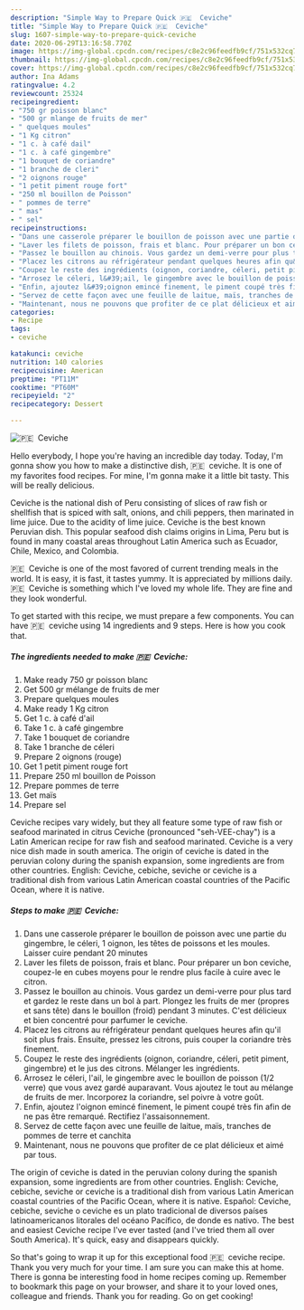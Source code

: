 ```yaml
---
description: "Simple Way to Prepare Quick 🇵🇪 ️ Ceviche"
title: "Simple Way to Prepare Quick 🇵🇪 ️ Ceviche"
slug: 1607-simple-way-to-prepare-quick-ceviche
date: 2020-06-29T13:16:58.770Z
image: https://img-global.cpcdn.com/recipes/c8e2c96feedfb9cf/751x532cq70/🇵🇪-️-ceviche-photo-principale-de-la-recette.jpg
thumbnail: https://img-global.cpcdn.com/recipes/c8e2c96feedfb9cf/751x532cq70/🇵🇪-️-ceviche-photo-principale-de-la-recette.jpg
cover: https://img-global.cpcdn.com/recipes/c8e2c96feedfb9cf/751x532cq70/🇵🇪-️-ceviche-photo-principale-de-la-recette.jpg
author: Ina Adams
ratingvalue: 4.2
reviewcount: 25324
recipeingredient:
- "750 gr poisson blanc"
- "500 gr mlange de fruits de mer"
- " quelques moules"
- "1 Kg citron"
- "1 c. à café dail"
- "1 c. à café gingembre"
- "1 bouquet de coriandre"
- "1 branche de cleri"
- "2 oignons rouge"
- "1 petit piment rouge fort"
- "250 ml bouillon de Poisson"
- " pommes de terre"
- " mas"
- " sel"
recipeinstructions:
- "Dans une casserole préparer le bouillon de poisson avec une partie du gingembre, le céleri, 1 oignon, les têtes de poissons et les moules. Laisser cuire pendant 20 minutes"
- "Laver les filets de poisson, frais et blanc. Pour préparer un bon ceviche, coupez-le en cubes moyens pour le rendre plus facile à cuire avec le citron."
- "Passez le bouillon au chinois. Vous gardez un demi-verre pour plus tard et gardez le reste dans un bol à part. Plongez les fruits de mer (propres et sans tête) dans le bouillon (froid) pendant 3 minutes. C&#39;est délicieux et bien concentré pour parfumer le ceviche."
- "Placez les citrons au réfrigérateur pendant quelques heures afin qu&#39;il soit plus frais. Ensuite, pressez les citrons, puis couper la coriandre très finement."
- "Coupez le reste des ingrédients (oignon, coriandre, céleri, petit piment, gingembre) et le jus des citrons. Mélanger les ingrédients."
- "Arrosez le céleri, l&#39;ail, le gingembre avec le bouillon de poisson (1/2 verre) que vous avez gardé auparavant. Vous ajoutez le tout au mélange de fruits de mer. Incorporez la coriandre, sel poivre à votre goût."
- "Enfin, ajoutez l&#39;oignon emincé finement, le piment coupé très fin afin de ne pas être remarqué. Rectifiez l&#39;assaisonnement."
- "Servez de cette façon avec une feuille de laitue, maïs, tranches de pommes de terre et canchita"
- "Maintenant, nous ne pouvons que profiter de ce plat délicieux et aimé par tous."
categories:
- Recipe
tags:
- ceviche

katakunci: ceviche 
nutrition: 140 calories
recipecuisine: American
preptime: "PT11M"
cooktime: "PT60M"
recipeyield: "2"
recipecategory: Dessert

---
```



![🇵🇪 ️ Ceviche](https://img-global.cpcdn.com/recipes/c8e2c96feedfb9cf/751x532cq70/🇵🇪-️-ceviche-photo-principale-de-la-recette.jpg)

Hello everybody, I hope you're having an incredible day today. Today, I'm gonna show you how to make a distinctive dish, 🇵🇪 ️ ceviche. It is one of my favorites food recipes. For mine, I'm gonna make it a little bit tasty. This will be really delicious.

Ceviche is the national dish of Peru consisting of slices of raw fish or shellfish that is spiced with salt, onions, and chili peppers, then marinated in lime juice. Due to the acidity of lime juice. Ceviche is the best known Peruvian dish. This popular seafood dish claims origins in Lima, Peru but is found in many coastal areas throughout Latin America such as Ecuador, Chile, Mexico, and Colombia.

🇵🇪 ️ Ceviche is one of the most favored of current trending meals in the world. It is easy, it is fast, it tastes yummy. It is appreciated by millions daily. 🇵🇪 ️ Ceviche is something which I've loved my whole life. They are fine and they look wonderful.


To get started with this recipe, we must prepare a few components. You can have 🇵🇪 ️ ceviche using 14 ingredients and 9 steps. Here is how you cook that.

<!--inarticleads1-->

##### The ingredients needed to make 🇵🇪 ️ Ceviche:

1. Make ready 750 gr poisson blanc
1. Get 500 gr mélange de fruits de mer
1. Prepare  quelques moules
1. Make ready 1 Kg citron
1. Get 1 c. à café d&#39;ail
1. Take 1 c. à café gingembre
1. Take 1 bouquet de coriandre
1. Take 1 branche de céleri
1. Prepare 2 oignons (rouge)
1. Get 1 petit piment rouge fort
1. Prepare 250 ml bouillon de Poisson
1. Prepare  pommes de terre
1. Get  maïs
1. Prepare  sel


Ceviche recipes vary widely, but they all feature some type of raw fish or seafood marinated in citrus Ceviche (pronounced &#34;seh-VEE-chay&#34;) is a Latin American recipe for raw fish and seafood marinated. Ceviche is a very nice dish made in south america. The origin of ceviche is dated in the peruvian colony during the spanish expansion, some ingredients are from other countries. English: Ceviche, cebiche, seviche or ceviche is a traditional dish from various Latin American coastal countries of the Pacific Ocean, where it is native. 

<!--inarticleads2-->

##### Steps to make 🇵🇪 ️ Ceviche:

1. Dans une casserole préparer le bouillon de poisson avec une partie du gingembre, le céleri, 1 oignon, les têtes de poissons et les moules. Laisser cuire pendant 20 minutes
1. Laver les filets de poisson, frais et blanc. Pour préparer un bon ceviche, coupez-le en cubes moyens pour le rendre plus facile à cuire avec le citron.
1. Passez le bouillon au chinois. Vous gardez un demi-verre pour plus tard et gardez le reste dans un bol à part. Plongez les fruits de mer (propres et sans tête) dans le bouillon (froid) pendant 3 minutes. C&#39;est délicieux et bien concentré pour parfumer le ceviche.
1. Placez les citrons au réfrigérateur pendant quelques heures afin qu&#39;il soit plus frais. Ensuite, pressez les citrons, puis couper la coriandre très finement.
1. Coupez le reste des ingrédients (oignon, coriandre, céleri, petit piment, gingembre) et le jus des citrons. Mélanger les ingrédients.
1. Arrosez le céleri, l&#39;ail, le gingembre avec le bouillon de poisson (1/2 verre) que vous avez gardé auparavant. Vous ajoutez le tout au mélange de fruits de mer. Incorporez la coriandre, sel poivre à votre goût.
1. Enfin, ajoutez l&#39;oignon emincé finement, le piment coupé très fin afin de ne pas être remarqué. Rectifiez l&#39;assaisonnement.
1. Servez de cette façon avec une feuille de laitue, maïs, tranches de pommes de terre et canchita
1. Maintenant, nous ne pouvons que profiter de ce plat délicieux et aimé par tous.


The origin of ceviche is dated in the peruvian colony during the spanish expansion, some ingredients are from other countries. English: Ceviche, cebiche, seviche or ceviche is a traditional dish from various Latin American coastal countries of the Pacific Ocean, where it is native. Español: Ceviche, cebiche, seviche o ceviche es un plato tradicional de diversos países latinoamericanos litorales del océano Pacífico, de donde es nativo. The best and easiest Ceviche recipe I&#39;ve ever tasted (and I&#39;ve tried them all over South America). It&#39;s quick, easy and disappears quickly. 

So that's going to wrap it up for this exceptional food 🇵🇪 ️ ceviche recipe. Thank you very much for your time. I am sure you can make this at home. There is gonna be interesting food in home recipes coming up. Remember to bookmark this page on your browser, and share it to your loved ones, colleague and friends. Thank you for reading. Go on get cooking!
